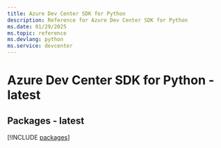 ```yaml
---
title: Azure Dev Center SDK for Python
description: Reference for Azure Dev Center SDK for Python
ms.date: 01/29/2025
ms.topic: reference
ms.devlang: python
ms.service: devcenter
---
```

# Azure Dev Center SDK for Python - latest
## Packages - latest
[!INCLUDE [packages](dev-center-index.md)]